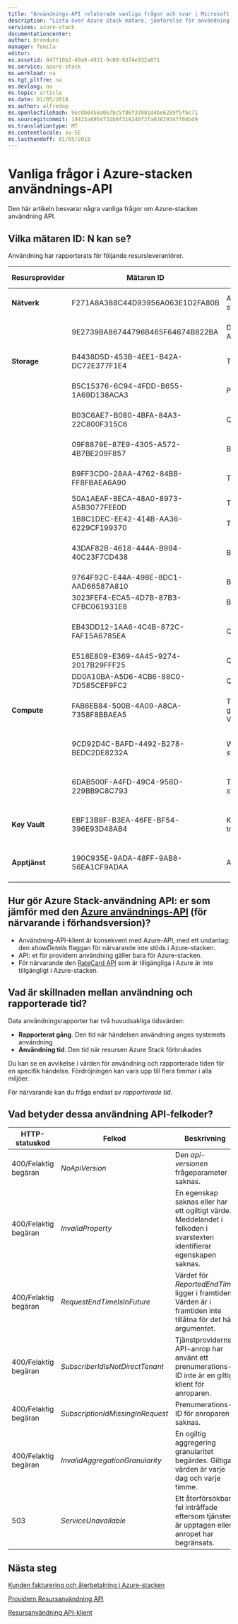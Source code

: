 ```yaml
---
title: "Användnings-API relaterade vanliga frågor och svar | Microsoft Docs"
description: "Lista över Azure Stack mätare, jämförelse för användning av Azure API, tid för användning och rapporterade tid felkoder."
services: azure-stack
documentationcenter: 
author: brenduns
manager: femila
editor: 
ms.assetid: 847f18b2-49a9-4931-9c09-9374e932a071
ms.service: azure-stack
ms.workload: na
ms.tgt_pltfrm: na
ms.devlang: na
ms.topic: article
ms.date: 01/05/2018
ms.author: alfredop
ms.openlocfilehash: 9ec0b0456a0e7bc5f86f33981d4be6289f5fbc71
ms.sourcegitcommit: 1d423a8954731b0f318240f2fa0262934ff04bd9
ms.translationtype: MT
ms.contentlocale: sv-SE
ms.lasthandoff: 01/05/2018
---
```

# <a name="frequently-asked-questions-in-azure-stack-usage-api"></a>Vanliga frågor i Azure-stacken användnings-API
Den här artikeln besvarar några vanliga frågor om Azure-stacken användning API.

## <a name="what-meter-ids-can-i-see"></a>Vilka mätaren ID: N kan se?
Användning har rapporterats för följande resursleverantörer.

| **Resursprovider** | **Mätaren ID** | **Mätaren namn** | **Enhet** | **Ytterligare information** |
| --- | --- | --- | --- | --- |
| **Nätverk** |F271A8A388C44D93956A063E1D2FA80B |Användning av statisk IP-adress |IP-adresser| Räkna IP-adresser som används |
| |9E2739BA86744796B465F64674B822BA |Dynamisk IP-Adressanvändning |IP-adresser| Räkna IP-adresser som används |
| **Storage** |B4438D5D-453B-4EE1-B42A-DC72E377F1E4 |TableCapacity |GB\*timmar |Total kapacitet som används av tabeller |
| |B5C15376-6C94-4FDD-B655-1A69D138ACA3 |PageBlobCapacity |GB\*timmar |Total kapacitet som används av sidblobar |
| |B03C6AE7-B080-4BFA-84A3-22C800F315C6 |QueueCapacity |GB\*timmar |Total kapacitet som används av kön |
| |09F8879E-87E9-4305-A572-4B7BE209F857 |BlockBlobCapacity |GB\*timmar |Total kapacitet som används av blockblobbar |
| |B9FF3CD0-28AA-4762-84BB-FF8FBAEA6A90 |TableTransactions |Antalet begäranden i 10 000's |Tjänstbegäranden i tabell (i 10 000's) |
| |50A1AEAF-8ECA-48A0-8973-A5B3077FEE0D |TableDataTransIn |Ingång data i GB |Tabellen service data ingång i GB |
| |1B8C1DEC-EE42-414B-AA36-6229CF199370 |TableDataTransOut |Utgående trafik i GB |Tabellen service datatrafik i GB |
| |43DAF82B-4618-444A-B994-40C23F7CD438 |BlobTransactions |Antal begäranden i 10 för 000's |Begäranden för BLOB-tjänst (i 10 000's) |
| |9764F92C-E44A-498E-8DC1-AAD66587A810 |BlobDataTransIn |Ingång data i GB |BLOB-tjänsten data ingång i GB |
| |3023FEF4-ECA5-4D7B-87B3-CFBC061931E8 |BlobDataTransOut |Utgående trafik i GB |BLOB-tjänsten datatrafik i GB |
| |EB43DD12-1AA6-4C4B-872C-FAF15A6785EA |QueueTransactions |Antal begäranden i 10 för 000's |Kön tjänstbegäranden (i 10 000's) |
| |E518E809-E369-4A45-9274-2017B29FFF25 |QueueDataTransIn |Ingång data i GB |Kön tjänsten data ingång i GB |
| |DD0A10BA-A5D6-4CB6-88C0-7D585CEF9FC2 |QueueDataTransOut |Utgående trafik i GB |Kön service datatrafik i GB |
| **Compute** |FAB6EB84-500B-4A09-A8CA-7358F8BBAEA5 |Timmar för grundläggande VM-storlek |Virtuella core minuter | Virtuella kärnor antal minuter som den virtuella datorn kördes |
| |9CD92D4C-BAFD-4492-B278-BEDC2DE8232A |Windows VM storlek timmar |Virtuella core minuter | Virtuella kärnor antal minuter som den virtuella datorn kördes |
| |6DAB500F-A4FD-49C4-956D-229BB9C8C793 |Timmar för VM-storlek |VM-timmar |Samlar in bas- och Windows-VM. Justeras inte för kärnor |
| **Key Vault** |EBF13B9F-B3EA-46FE-BF54-396E93D48AB4 |Key Vault transaktioner | Antalet begäranden i 10 000's| Antal REST API-begäranden tas emot av Key Vault dataplan |
| **Apptjänst** |190C935E-9ADA-48FF-9AB8-56EA1CF9ADAA  | App Service   | Virtuella kärntimmar  | Antal virtuella kärnor som används för att köra apptjänst |

## <a name="how-do-the-azure-stack-usage-apis-compare-to-the-azure-usage-apihttpsmsdnmicrosoftcomlibraryazure1ea5b323-54bb-423d-916f-190de96c6a3c-currently-in-public-preview"></a>Hur gör Azure Stack-användning API: er som jämför med den [Azure användnings-API](https://msdn.microsoft.com/library/azure/1ea5b323-54bb-423d-916f-190de96c6a3c) (för närvarande i förhandsversion)?
* Användning-API-klient är konsekvent med Azure-API, med ett undantag: den *showDetails* flaggan för närvarande inte stöds i Azure-stacken.
* API: et för providern användning gäller bara för Azure-stacken.
* För närvarande den [RateCard API](https://msdn.microsoft.com/en-us/library/azure/mt219004.aspx) som är tillgängliga i Azure är inte tillgängligt i Azure-stacken.

## <a name="what-is-the-difference-between-usage-time-and-reported-time"></a>Vad är skillnaden mellan användning och rapporterade tid?
Data användningsrapporter har två huvudsakliga tidsvärden:

* **Rapporterat gång**. Den tid när händelsen användning anges systemets användning
* **Användning tid**. Den tid när resursen Azure Stack förbrukades

Du kan se en avvikelse i värden för användning och rapporterade tiden för en specifik händelse. Fördröjningen kan vara upp till flera timmar i alla miljöer.

För närvarande kan du fråga endast av *rapporterade tid*.

## <a name="what-do-these-usage-api-error-codes-mean"></a>Vad betyder dessa användning API-felkoder?
| **HTTP-statuskod** | **Felkod** | **Beskrivning** |
| --- | --- | --- |
| 400/Felaktig begäran |*NoApiVersion* |Den *api-versionen* frågeparameter saknas. |
| 400/Felaktig begäran |*InvalidProperty* |En egenskap saknas eller har ett ogiltigt värde. Meddelandet i felkoden i svarstexten identifierar egenskapen saknas. |
| 400/Felaktig begäran |*RequestEndTimeIsInFuture* |Värdet för *ReportedEndTime* ligger i framtiden. Värden är i framtiden inte tillåtna för det här argumentet. |
| 400/Felaktig begäran |*SubscriberIdIsNotDirectTenant* |Tjänstproviderns API-anrop har använt ett prenumerations-ID inte är en giltig klient för anroparen. |
| 400/Felaktig begäran |*SubscriptionIdMissingInRequest* |Prenumerations-ID för anroparen saknas. |
| 400/Felaktig begäran |*InvalidAggregationGranularity* |En ogiltig aggregering granularitet begärdes. Giltiga värden är varje dag och varje timme. |
| 503 |*ServiceUnavailable* |Ett återförsökbart fel inträffade eftersom tjänsten är upptagen eller anropet har begränsats. |

## <a name="next-steps"></a>Nästa steg
[Kunden fakturering och återbetalning i Azure-stacken](azure-stack-billing-and-chargeback.md)

[Providern Resursanvändning API](azure-stack-provider-resource-api.md)

[Resursanvändning API-klient](azure-stack-tenant-resource-usage-api.md)
